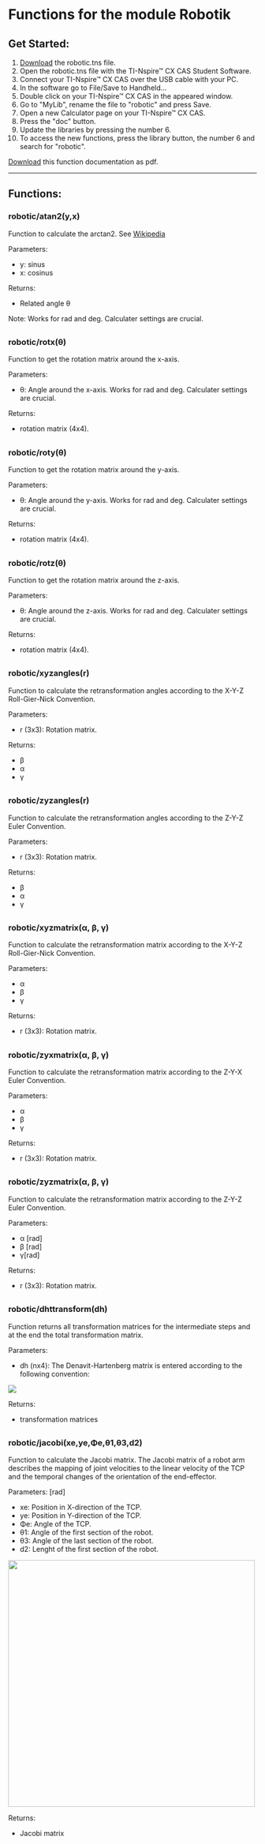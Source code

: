 # Functions for the module Robotik
## Get Started:
1. [Download](https://github.com/samy4sam/ti-nspire/raw/master/Robotic/robotic.tns) the robotic.tns file.
2. Open the robotic.tns file with the TI-Nspire™ CX CAS Student Software.
3. Connect your TI-Nspire™ CX CAS over the USB cable with your PC.
4. In the software go to File/Save to Handheld...
5. Double click on your TI-Nspire™ CX CAS in the appeared window.
6. Go to "MyLib", rename the file to "robotic" and press Save.
7. Open a new Calculator page on your TI-Nspire™ CX CAS.
8. Press the "doc" button.
9. Update the libraries by pressing the number 6.
10. To access the new functions, press the library button, the number 6 and search for "robotic".

[Download](https://github.com/samy4sam/ti-nspire/raw/master/Robotic/README.pdf) this function documentation as pdf.
***
## Functions:
### robotic/atan2(y,x)
Function to calculate the arctan2. See [Wikipedia](https://de.wikipedia.org/wiki/Arctan2)  

Parameters:  
* y: sinus  
* x: cosinus  

Returns:
* Related angle θ  

Note: Works for rad and deg. Calculater settings are crucial.  
##  
### robotic/rotx(θ)
Function to get the rotation matrix around the x-axis.  

Parameters:  
*  θ: Angle around the x-axis. Works for rad and deg. Calculater settings are crucial.     

Returns:
* rotation matrix (4x4).
##  
### robotic/roty(θ)
Function to get the rotation matrix around the y-axis.  

Parameters:  
*  θ: Angle around the y-axis. Works for rad and deg. Calculater settings are crucial.     

Returns:
* rotation matrix (4x4).
##  
### robotic/rotz(θ)
Function to get the rotation matrix around the z-axis.  

Parameters:  
*  θ: Angle around the z-axis. Works for rad and deg. Calculater settings are crucial.     

Returns:
* rotation matrix (4x4).
##  
### robotic/xyzangles(r)
Function to calculate the retransformation angles according to the X-Y-Z Roll-Gier-Nick Convention.

Parameters:
* r (3x3): Rotation matrix.

Returns:
* β
* α
* γ
##  
### robotic/zyzangles(r)
Function to calculate the retransformation angles according to the Z-Y-Z Euler Convention.

Parameters:  
* r (3x3): Rotation matrix.

Returns:   
* β
* α
* γ
##  
### robotic/xyzmatrix(α, β, γ)
Function to calculate the retransformation matrix according to the X-Y-Z Roll-Gier-Nick Convention.

Parameters:
* α
* β
* γ

Returns:   
* r (3x3): Rotation matrix.
##  
### robotic/zyxmatrix(α, β, γ)
Function to calculate the retransformation matrix according to the Z-Y-X Euler Convention.

Parameters:
* α
* β
* γ

Returns:   
* r (3x3): Rotation matrix.
##  
### robotic/zyzmatrix(α, β, γ)
Function to calculate the retransformation matrix according to the Z-Y-Z Euler Convention.

Parameters:
* α [rad]
* β [rad]
* γ[rad]

Returns:   
* r (3x3): Rotation matrix.
##  
### robotic/dhttransform(dh)
Function returns all transformation matrices for the intermediate steps and at the end the total transformation matrix.

Parameters:
* dh (nx4): The Denavit-Hartenberg matrix is entered according to the following convention:
<image src="https://github.com/samy4sam/ti-nspire/blob/master/Robotic/Photos/dhtMatrix.png?raw=true"/>

Returns:   
* transformation matrices
##  
### robotic/jacobi(xe,ye,Φe,θ1,θ3,d2)
Function to calculate the Jacobi matrix. The Jacobi matrix of a robot arm describes the mapping of joint velocities to the linear velocity of the TCP and the temporal changes of the orientation of the end-effector.  

Parameters: [rad]
* xe: Position in X-direction of the TCP.
* ye: Position in Y-direction of the TCP.
* Φe: Angle of the TCP.
* θ1: Angle of the first section of the robot.
* θ3: Angle of the last section of the robot.
* d2: Lenght of the first section of the robot.
<image src="https://github.com/samy4sam/ti-nspire/blob/master/Robotic/Photos/jacobiMatrix.PNG?raw=true" height=500 />

Returns:
* Jacobi matrix
